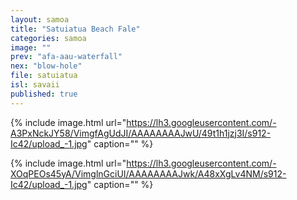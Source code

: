 ```yaml
---
layout: samoa
title: "Satuiatua Beach Fale"
categories: samoa
image: ""
prev: "afa-aau-waterfall"
nex: "blow-hole"
file: satuiatua
isl: savaii
published: true
---
```


{% include image.html url="https://lh3.googleusercontent.com/-A3PxNckJY58/VimgfAgUdJI/AAAAAAAAJwU/49t1h1jzj3I/s912-Ic42/upload_-1.jpg" caption="" %}

{% include image.html url="https://lh3.googleusercontent.com/-XOqPEOs45yA/VimglnGciUI/AAAAAAAAJwk/A48xXgLv4NM/s912-Ic42/upload_-1.jpg" caption="" %}